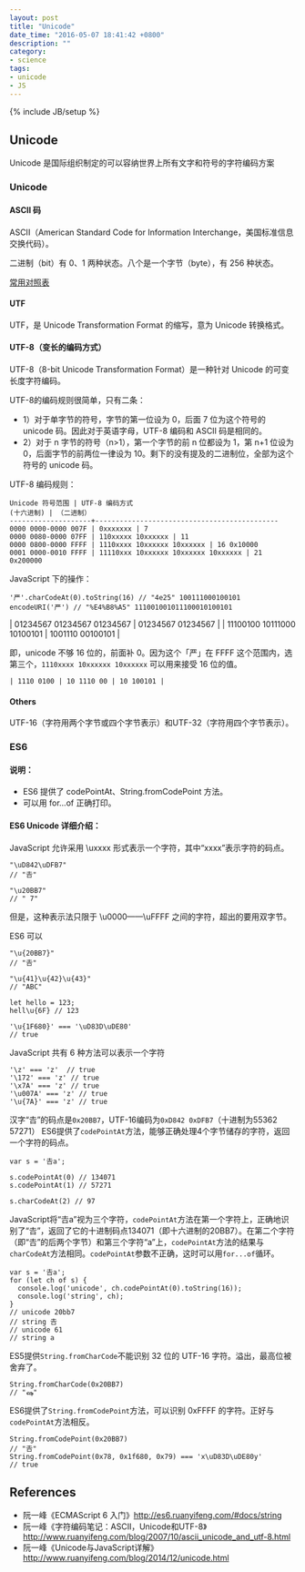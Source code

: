 ```yaml
---
layout: post
title: "Unicode"
date_time: "2016-05-07 18:41:42 +0800"
description: ""
category:
- science
tags:
- unicode
- JS
---
```

{% include JB/setup %}

## Unicode

Unicode 是国际组织制定的可以容纳世界上所有文字和符号的字符编码方案

### Unicode

#### ASCII 码

ASCII（American Standard Code for Information Interchange，美国标准信息交换代码）。

二进制（bit）有 0、1 两种状态。八个是一个字节（byte），有 256 种状态。

[常用对照表](http://tool.oschina.net/commons?type=4)

#### UTF

UTF，是 Unicode Transformation Format 的缩写，意为 Unicode 转换格式。

#### UTF-8（变长的编码方式）

UTF-8（8-bit Unicode Transformation Format）是一种针对 Unicode 的可变长度字符编码。

UTF-8的编码规则很简单，只有二条：

- 1）对于单字节的符号，字节的第一位设为 0，后面 7 位为这个符号的 unicode 码。因此对于英语字母，UTF-8 编码和 ASCII 码是相同的。
- 2）对于 n 字节的符号（n>1），第一个字节的前 n 位都设为 1，第 n+1 位设为 0，后面字节的前两位一律设为 10。剩下的没有提及的二进制位，全部为这个符号的 unicode 码。

UTF-8 编码规则：

    Unicode 符号范围 | UTF-8 编码方式
    (十六进制) | （二进制）
    --------------------+---------------------------------------------
    0000 0000-0000 007F | 0xxxxxxx | 7
    0000 0080-0000 07FF | 110xxxxx 10xxxxxx | 11
    0000 0800-0000 FFFF | 1110xxxx 10xxxxxx 10xxxxxx | 16 0x10000
    0001 0000-0010 FFFF | 11110xxx 10xxxxxx 10xxxxxx 10xxxxxx | 21 0x200000

JavaScript 下的操作：

    '严'.charCodeAt(0).toString(16) // "4e25" 100111000100101
    encodeURI('严') // "%E4%B8%A5" 111001001011100010100101

| 01234567 01234567 01234567 | 01234567 01234567 |
| 11100100 10111000 10100101 |  1001110 00100101 |

即，unicode 不够 16 位的，前面补 0。因为这个「严」在 FFFF 这个范围内，选第三个，`1110xxxx 10xxxxxx 10xxxxxx` 可以用来接受 16 位的值。

    | 1110 0100 | 10 1110 00 | 10 100101 |

#### Others

UTF-16（字符用两个字节或四个字节表示）和UTF-32（字符用四个字节表示）。

### ES6

#### 说明：

- ES6 提供了 codePointAt、String.fromCodePoint 方法。
- 可以用 for...of 正确打印。

#### ES6 Unicode 详细介绍：

JavaScript 允许采用 \uxxxx 形式表示一个字符，其中“xxxx”表示字符的码点。

    "\uD842\uDFB7"
    // "𠮷"

    "\u20BB7"
    // " 7"

但是，这种表示法只限于 \u0000——\uFFFF 之间的字符，超出的要用双字节。

ES6 可以

    "\u{20BB7}"
    // "𠮷"

    "\u{41}\u{42}\u{43}"
    // "ABC"

    let hello = 123;
    hell\u{6F} // 123

    '\u{1F680}' === '\uD83D\uDE80'
    // true

JavaScript 共有 6 种方法可以表示一个字符

    '\z' === 'z'  // true
    '\172' === 'z' // true
    '\x7A' === 'z' // true
    '\u007A' === 'z' // true
    '\u{7A}' === 'z' // true

汉字“𠮷”的码点是`0x20BB7`，UTF-16编码为`0xD842 0xDFB7`（十进制为55362 57271）
ES6提供了`codePointAt`方法，能够正确处理4个字节储存的字符，返回一个字符的码点。

    var s = '𠮷a';

    s.codePointAt(0) // 134071
    s.codePointAt(1) // 57271

    s.charCodeAt(2) // 97

JavaScript将“𠮷a”视为三个字符，`codePointAt`方法在第一个字符上，正确地识别了“𠮷”，返回了它的十进制码点134071（即十六进制的20BB7）。在第二个字符（即“𠮷”的后两个字节）和第三个字符“a”上，`codePointAt`方法的结果与`charCodeAt`方法相同。`codePointAt`参数不正确，这时可以用`for...of`循环。

    var s = '𠮷a';
    for (let ch of s) {
      console.log('unicode', ch.codePointAt(0).toString(16));
      console.log('string', ch);
    }
    // unicode 20bb7
    // string 𠮷
    // unicode 61
    // string a

ES5提供`String.fromCharCode`不能识别 32 位的 UTF-16 字符。溢出，最高位被舍弃了。

    String.fromCharCode(0x20BB7)
    // "ஷ"

ES6提供了`String.fromCodePoint`方法，可以识别 0xFFFF 的字符。正好与`codePointAt`方法相反。

    String.fromCodePoint(0x20BB7)
    // "𠮷"
    String.fromCodePoint(0x78, 0x1f680, 0x79) === 'x\uD83D\uDE80y'
    // true

## References

- 阮一峰《ECMAScript 6 入门》<http://es6.ruanyifeng.com/#docs/string>
- 阮一峰《字符编码笔记：ASCII，Unicode和UTF-8》<http://www.ruanyifeng.com/blog/2007/10/ascii_unicode_and_utf-8.html>
- 阮一峰《Unicode与JavaScript详解》 <http://www.ruanyifeng.com/blog/2014/12/unicode.html>
